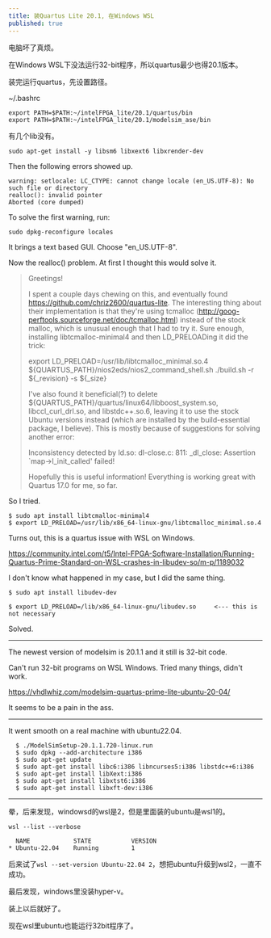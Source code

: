 ```yaml
---
title: 装Quartus Lite 20.1, 在Windows WSL
published: true
---
```



电脑坏了真烦。


在Windows WSL下没法运行32-bit程序，所以quartus最少也得20.1版本。

装完运行quartus，先设置路径。

~/.bashrc

`````shell
export PATH=$PATH:~/intelFPGA_lite/20.1/quartus/bin
export PATH=$PATH:~/intelFPGA_lite/20.1/modelsim_ase/bin
`````

有几个lib没有。


`````shell
sudo apt-get install -y libsm6 libxext6 libxrender-dev
`````

Then the following errors showed up.

`````shell
warning: setlocale: LC_CTYPE: cannot change locale (en_US.UTF-8): No such file or directory
realloc(): invalid pointer
Aborted (core dumped)

`````

To solve the first warning, run:

`````shell
sudo dpkg-reconfigure locales
`````

It brings a text based GUI. Choose "en_US.UTF-8".




Now the realloc() problem. At first I thought this would solve it.

>  Greetings! 
>  
>   
>  
>  I spent a couple days chewing on this, and eventually found https://github.com/chriz2600/quartus-lite. The interesting thing about their implementation is that they're using tcmalloc (http://goog-perftools.sourceforge.net/doc/tcmalloc.html) instead of the stock malloc, which is unusual enough that I had to try it. Sure enough, installing libtcmalloc-minimal4 and then LD_PRELOADing it did the trick: 
>  
>   
>  
>  
>  export LD_PRELOAD=/usr/lib/libtcmalloc_minimal.so.4
>  ${QUARTUS_PATH}/nios2eds/nios2_command_shell.sh ./build.sh -r ${_revision} -s ${_size}
>   
>  
>   
>  
>  I've also found it beneficial(?) to delete ${QUARTUS_PATH}/quartus/linux64/libboost_system.so, libccl_curl_drl.so, and libstdc++.so.6, leaving it to use the stock Ubuntu versions instead (which are installed by the build-essential package, I believe). This is mostly because of suggestions for solving another error: 
>  
>   
>  
>  Inconsistency detected by ld.so: dl-close.c: 811: _dl_close: Assertion `map->l_init_called' failed!
>   
>  
>   
>  
>  Hopefully this is useful information! Everything is working great with Quartus 17.0 for me, so far. 



So I tried.

`````shell
$ sudo apt install libtcmalloc-minimal4
$ export LD_PRELOAD=/usr/lib/x86_64-linux-gnu/libtcmalloc_minimal.so.4
`````

Turns out, this is a quartus issue with WSL on Windows.



https://community.intel.com/t5/Intel-FPGA-Software-Installation/Running-Quartus-Prime-Standard-on-WSL-crashes-in-libudev-so/m-p/1189032



I don't know what happened in my case, but I did the same thing.

`````shell
$ sudo apt install libudev-dev

$ export LD_PRELOAD=/lib/x86_64-linux-gnu/libudev.so     <--- this is not necessary

`````

Solved.



---------------------------

The newest version of modelsim is 20.1.1 and it still is 32-bit code.

Can't run 32-bit programs on WSL Windows. Tried many things, didn't work.


https://vhdlwhiz.com/modelsim-quartus-prime-lite-ubuntu-20-04/


It seems to be a pain in the ass.




--------------------------------------

It went smooth on a real machine with ubuntu22.04.


`````shell
  $ ./ModelSimSetup-20.1.1.720-linux.run 
  $ sudo dpkg --add-architecture i386
  $ sudo apt-get update
  $ sudo apt-get install libc6:i386 libncurses5:i386 libstdc++6:i386
  $ sudo apt-get install libXext:i386
  $ sudo apt-get install libxtst6:i386
  $ sudo apt-get install libxft-dev:i386

`````


-------------------------------------------

晕，后来发现，windowsd的wsl是2，但是里面装的ubuntu是wsl1的。

`````shell
wsl --list --verbose

  NAME            STATE           VERSION
* Ubuntu-22.04    Running         1

`````

后来试了`wsl --set-version Ubuntu-22.04 2`，想把ubuntu升级到wsl2，一直不成功。

最后发现，windows里没装hyper-v。

装上以后就好了。

现在wsl里ubuntu也能运行32bit程序了。

